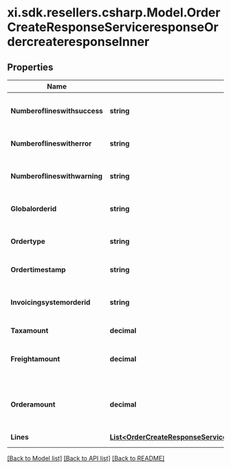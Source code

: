 # xi.sdk.resellers.csharp.Model.OrderCreateResponseServiceresponseOrdercreateresponseInner

## Properties

Name | Type | Description | Notes
------------ | ------------- | ------------- | -------------
**Numberoflineswithsuccess** | **string** | Number of line items that were successful | [optional] 
**Numberoflineswitherror** | **string** | Number of line items with error | [optional] 
**Numberoflineswithwarning** | **string** | Number of line items with warnings | [optional] 
**Globalorderid** | **string** | Ingram sales order number | [optional] 
**Ordertype** | **string** | S&#x3D;Stocked PO D&#x3D;Direct Ship PO | [optional] 
**Ordertimestamp** | **string** | Time order received | [optional] 
**Invoicingsystemorderid** | **string** | Ingram Micro generated order number | [optional] 
**Taxamount** | **decimal** |  | [optional] 
**Freightamount** | **decimal** | Freight amount customer pays for freight | [optional] 
**Orderamount** | **decimal** | Total amount of order with freight and taxes | [optional] 
**Lines** | [**List&lt;OrderCreateResponseServiceresponseOrdercreateresponseInnerLinesInner&gt;**](OrderCreateResponseServiceresponseOrdercreateresponseInnerLinesInner.md) | Collection of lines | [optional] 

[[Back to Model list]](../README.md#documentation-for-models) [[Back to API list]](../README.md#documentation-for-api-endpoints) [[Back to README]](../README.md)

